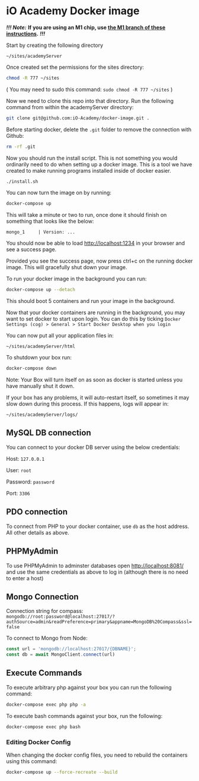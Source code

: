 # iO Academy Docker image

***!!!  Note:*** **If you are using an M1 chip, use [the M1 branch of these instructions](https://github.com/iO-Academy/docker-image/tree/apple-m1).**  ***!!!***


Start by creating the following directory

```
~/sites/academyServer
```

Once created set the permissions for the sites directory:

```bash
chmod -R 777 ~/sites
```

( You may need to sudo this command: `sudo chmod -R 777 ~/sites` )

Now we need to clone this repo into that directory. Run the following command from within the academyServer directory:

```bash
git clone git@github.com:iO-Academy/docker-image.git .
```

Before starting docker, delete the `.git` folder to remove the connection with Github:

```bash
rm -rf .git
```

Now you should run the install script. This is not something you would ordinarily need to do when setting up a docker image. This is a tool we have created to make running programs installed inside of docker easier.

```bash
./install.sh
```

You can now turn the image on by running:

```bash
docker-compose up
```

This will take a minute or two to run, once done it should finish on something that looks like the below:

```
mongo_1     | Version: ...
```

You should now be able to load [http://localhost:1234](http://localhost:1234) in your browser and see a success page.

Provided you see the success page, now press ctrl+c on the running docker image. This will gracefully shut down your image.

To run your docker image in the background you can run:

```bash
docker-compose up --detach
```

This should boot 5 containers and run your image in the background.

Now that your docker containers are running in the background, you may want to set docker to start upon login. You can do this by ticking `Docker Settings (cog) > General > Start Docker Desktop when you login`

You can now put all your application files in:
```
~/sites/academyServer/html
```

To shutdown your box run:
```bash
docker-compose down
```

Note: Your Box will turn itself on as soon as docker is started unless you have manually shut it down.

If your box has any problems, it will auto-restart itself, so sometimes it may slow down during this process. If this happens, logs will appear in:
```
~/sites/academyServer/logs/
```

## MySQL DB connection

You can connect to your docker DB server using the below credentials:

Host: `127.0.0.1`

User: `root`

Password: `password`

Port: `3306`

## PDO connection

To connect from PHP to your docker container, use `db` as the host address.
All other details as above.

## PHPMyAdmin

To use PHPMyAdmin to adminster databases open [http://localhost:8081/](http://localhost:8081/) and use the same credentials as above to log in (although there is no need to enter a host)

## Mongo Connection

Connection string for compass:  
`mongodb://root:password@localhost:27017/?authSource=admin&readPreference=primary&appname=MongoDB%20Compass&ssl=false`

To connect to Mongo from Node:
```javascript
const url = 'mongodb://localhost:27017/{DBNAME}';
const db = await MongoClient.connect(url)
```

## Execute Commands

To execute arbitrary php against your box you can run the following command:

```bash
docker-compose exec php php -a
```

To execute bash commands against your box, run the following:

```bash
docker-compose exec php bash
```

### Editing Docker Config

When changing the docker config files, you need to rebuild the containers using this command:

```bash
docker-compose up --force-recreate --build
```
